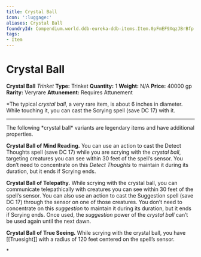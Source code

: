 ```yaml
---
title: Crystal Ball
icon: ':luggage:'
aliases: Crystal Ball
foundryId: Compendium.world.ddb-eureka-ddb-items.Item.0pFmEF9XqzJBrBfp
tags:
- Item
---
```


# Crystal Ball

**Crystal Ball**
_Trinket_
**Type:** Trinket
**Quantity:** 1
**Weight:** N/A
**Price:** 40000 gp
**Rarity:** Veryrare
**Attunement:** Requires Attunement

*The typical *crystal ball*, a very rare item, is about 6 inches in diameter. While touching it, you can cast the Scrying spell (save DC 17) with it.
<hr />
<p>The following *crystal ball* variants are legendary items and have additional properties.

**Crystal Ball of Mind Reading.** You can use an action to cast the Detect Thoughts spell (save DC 17) while you are scrying with the *crystal ball*, targeting creatures you can see within 30 feet of the spell’s sensor. You don’t need to concentrate on this *Detect Thoughts* to maintain it during its duration, but it ends if Scrying ends.

**Crystal Ball of Telepathy.** While scrying with the crystal ball, you can communicate telepathically with creatures you can see within 30 feet of the spell’s sensor. You can also use an action to cast the Suggestion spell (save DC 17) through the sensor on one of those creatures. You don’t need to concentrate on this *suggestion* to maintain it during its duration, but it ends if Scrying ends. Once used, the *suggestion* power of the *crystal ball* can’t be used again until the next dawn.

**Crystal Ball of True Seeing.** While scrying with the crystal ball, you have [[Truesight]] with a radius of 120 feet centered on the spell’s sensor.</p>*